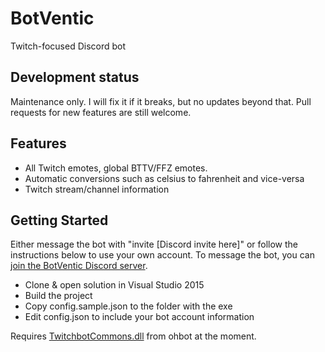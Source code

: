 # BotVentic

Twitch-focused Discord bot

## Development status

Maintenance only. I will fix it if it breaks, but no updates beyond that. Pull requests for new features are still welcome.

## Features

- All Twitch emotes, global BTTV/FFZ emotes.
- Automatic conversions such as celsius to fahrenheit and vice-versa
- Twitch stream/channel information

## Getting Started

Either message the bot with "invite [Discord invite here]" or follow the instructions below to use your own account. To message the bot, you can [join the BotVentic Discord server](https://discord.gg/0gY7rLJr9tHxogD9).

- Clone & open solution in Visual Studio 2015
- Build the project
- Copy config.sample.json to the folder with the exe
- Edit config.json to include your bot account information

Requires [TwitchbotCommons.dll](https://i.3v.fi/TwitchbotCommons.dll) from ohbot at the moment.
